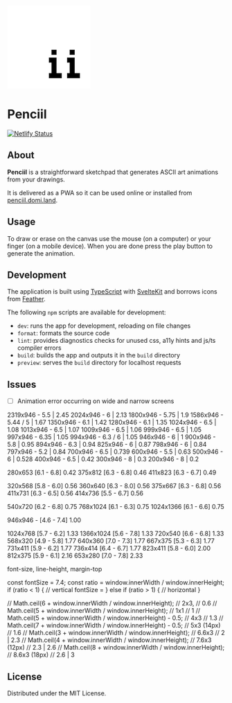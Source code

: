 ![logo](static/pwa-192x192.png)

# Penciil

[![Netlify Status](https://api.netlify.com/api/v1/badges/6d7c222a-5ee9-4896-9e47-245bd07ba87a/deploy-status)](https://app.netlify.com/sites/penciil/deploys)

## About

**Penciil** is a straightforward sketchpad that generates ASCII art animations from your drawings.

It is delivered as a PWA so it can be used online or installed from [penciil.domi.land](https://penciil.domi.land/).

## Usage

To draw or erase on the canvas use the mouse (on a computer) or your finger (on a mobile device). When you are done press the play button to generate the animation.

## Development

The application is built using [TypeScript](https://www.typescriptlang.org/) with [SvelteKit](https://kit.svelte.dev/) and borrows icons from [Feather](https://feathericons.com/).

The following `npm` scripts are available for development:

- `dev`: runs the app for development, reloading on file changes
- `format`: formats the source code
- `lint`: provides diagnostics checks for unused css, a11y hints and js/ts compiler errors
- `build`: builds the app and outputs it in the `build` directory
- `preview`: serves the `build` directory for localhost requests

## Issues

- [ ] Animation error occurring on wide and narrow screens

2319x946 - 5.5 | 2.45
2024x946 - 6 | 2.13
1800x946 - 5.75 | 1.9
1586x946 - 5.44 / 5 | 1.67
1350x946 - 6.1 | 1.42
1280x946 - 6.1 | 1.35
1024x946 - 6.5 | 1.08
1013x946 - 6.5 | 1.07
1009x946 - 6.5 | 1.06
999x946 - 6.5 | 1.05
997x946 - 6.35 | 1.05
994x946 - 6.3 / 6 | 1.05
946x946 - 6 | 1
900x946 - 5.8 | 0.95
894x946 - 6.3 | 0.94
825x946 - 6 | 0.87
798x946 - 6 | 0.84
797x946 - 5.2 | 0.84
700x946 - 6.5 | 0.739
600x946 - 5.5 | 0.63
500x946 - 6 | 0.528
400x946 - 6.5 | 0.42
300x946 - 8 | 0.3
200x946 - 8 | 0.2

280x653 [6.1 - 6.8] 0.42
375x812 [6.3 - 6.8] 0.46
411x823 [6.3 - 6.7] 0.49

320x568 [5.8 - 6.0] 0.56
360x640 [6.3 - 8.0] 0.56
375x667 [6.3 - 6.8] 0.56
411x731 [6.3 - 6.5] 0.56
414x736 [5.5 - 6.7] 0.56

540x720 [6.2 - 6.8] 0.75
768x1024 [6.1 - 6.3] 0.75
1024x1366 [6.1 - 6.6] 0.75

946x946 - [4.6 - 7.4] 1.00

1024x768 [5.7 - 6.2] 1.33
1366x1024 [5.6 - 7.8] 1.33
720x540 [6.6 - 6.8] 1.33
568x320 [4.9 - 5.8] 1.77
640x360 [7.0 - 7.3] 1.77
667x375 [5.3 - 6.3] 1.77
731x411 [5.9 - 6.2] 1.77
736x414 [6.4 - 6.7] 1.77
823x411 [5.8 - 6.0] 2.00
812x375 [5.9 - 6.1] 2.16
653x280 [7.0 - 7.8] 2.33

font-size, line-height, margin-top

const fontSize = 7.4;
const ratio = window.innerWidth / window.innerHeight;
if (ratio < 1) {
// vertical
fontSize =
} else if (ratio > 1) {
// horizontal
}

// Math.ceil(6 + window.innerWidth / window.innerHeight); // 2x3, // 0.6
// Math.ceil(5 + window.innerWidth / window.innerHeight); // 1x1 // 1
// Math.ceil(5 + window.innerWidth / window.innerHeight) - 0.5; // 4x3 // 1.3
// Math.ceil(7 + window.innerWidth / window.innerHeight) - 0.5; // 5x3 (14px) // 1.6
// Math.ceil(3 + window.innerWidth / window.innerHeight); // 6.6x3 // 2 | 2.3
// Math.ceil(4 + window.innerWidth / window.innerHeight); // 7.6x3 (12px) // 2.3 | 2.6
// Math.ceil(8 + window.innerWidth / window.innerHeight); // 8.6x3 (18px) // 2.6 | 3

## License

Distributed under the MIT License.
